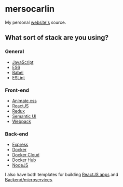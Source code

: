 # mersocarlin

My personal [website's](http://www.mersocarlin.com) source.

## What sort of stack are you using?

### General

* [JavaScript](https://en.wikipedia.org/wiki/JavaScript)
* [ES6](http://es6-features.org/#Constants)
* [Babel](https://babeljs.io/)
* [ESLint](http://eslint.org/)

### Front-end

* [Animate.css](http://daneden.github.io/animate.css/)
* [ReactJS](https://facebook.github.io/react/)
* [Redux](https://github.com/reactjs/redux)
* [Semantic UI](http://semantic-ui.com/)
* [Webpack](http://webpack.github.io/)

### Back-end

* [Express](https://expressjs.com/)
* [Docker](https://www.docker.com/)
* [Docker Cloud](https://cloud.docker.com/)
* [Docker Hub](https://hub.docker.com/)
* [NodeJS](https://nodejs.org/)


I also have both templates for building [ReactJS apps](https://github.com/mersocarlin/react-webpack-template) and [Backend/microservices](https://github.com/mersocarlin/restify-template).
